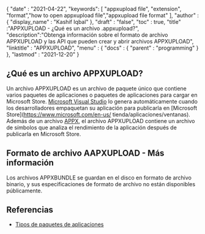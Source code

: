 {
  "date" : "2021-04-22",
  "keywords": [ "appxupload file", "extension", "format","how to open appxupload file","appxupload file format" ],
  "author" : {
    "display_name" : "Kashif Iqbal"
},
  "draft" : "false",
  "toc" : true,
  "title" :"APPXUPLOAD - ¿Qué es un archivo .appxupload?",
  "description":"Obtenga información sobre el formato de archivo APPXUPLOAD y las API que pueden crear y abrir archivos APPXUPLOAD",
  "linktitle" : "APPXUPLOAD",
  "menu" : {
    "docs" : {
      "parent" : "programming"
}
},
  "lastmod" : "2021-12-20"
}

## ¿Qué es un archivo APPXUPLOAD?

Un archivo APPXUPLOAD es un archivo de paquete único que contiene varios paquetes de aplicaciones o paquetes de aplicaciones para cargar en Microsoft Store. [Microsoft Visual Studio](https://visualstudio.microsoft.com/) lo genera automáticamente cuando los desarrolladores empaquetan su aplicación para publicarla en [Microsoft Store](https://www.microsoft.com/en-us/ tienda/aplicaciones/ventanas). Además de un archivo [APPX](/es/programación/appx/), el archivo APPXUPLOAD contiene un archivo de símbolos que analiza el rendimiento de la aplicación después de publicarla en Microsoft Store.

## Formato de archivo AAPXUPLOAD - Más información

Los archivos APPXBUNDLE se guardan en el disco en formato de archivo binario, y sus especificaciones de formato de archivo no están disponibles públicamente.

## Referencias

* [Tipos de paquetes de aplicaciones](https://learn.microsoft.com/en-us/windows/msix/package/packaging-uwp-apps)

